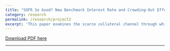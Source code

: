```yaml
---
title: "SOFR So Good? New Benchmark Interest Rate and Crowding-Out Effect"
category: research
permalink: /research/project2
excerpt: 'This paper examines the scarce collateral channel through which government debt may create an additional crowding-out effect on asset prices and macroeconomic variables under the SOFR regime. An increased supply of Treasuries diminishes their scarcity value, leading to higher borrowing costs for Treasury holders in the repo market and an increase in the SOFR. I provide empirical evidence demonstrating that rising government debt correlates with an increase in SOFR.  I then build a stylized model where LIBOR or SOFR can index the business coupon rate. This scarce collateral channel allows public debt to impact the real economy under the SOFR regime without relying on distortionary taxes, though quantitative analysis indicates that the effect in general equilibrium is minimal.'
---
```


<a href='https://indiana-my.sharepoint.com/:b:/g/personal/qwu2_iu_edu/EctIU-C2OUBNmoLTLiGogOUB_DpMubsjv8pORtqSeYe5Fg?e=WmYUKr'>Download PDF here</a>


---

